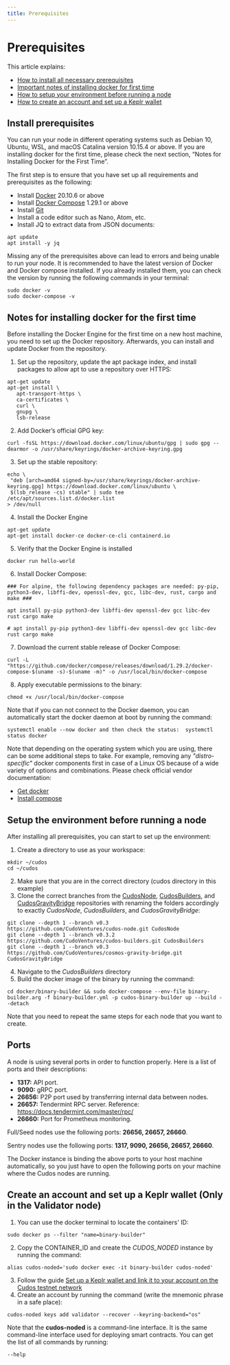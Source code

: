 ```yaml
---
title: Prerequisites
---
```


# ﻿Prerequisites

This article explains:
* [How to install all necessary prerequisites](/build/prerequisites.html#install-prerequisites)
* [Important notes of installing docker for first time](/build/prerequisites.html#notes-for-installing-docker-for-the-first-time)
* [How to setup your environment before running a node](/build/prerequisites.html#setup-the-environment-before-running-a-node)
* [How to create an account and set up a Keplr wallet](/build/prerequisites.html#create-an-account-and-set-up-a-keplr-wallet)

## Install prerequisites

You can run your node in different operating systems such as Debian 10, Ubuntu, WSL, and macOS Catalina version 10.15.4 or above. If you are installing docker for the first time, please check the next section, “Notes for Installing Docker for the First Time”.

The first step is to ensure that you have set up all requirements and prerequisites as the following:

- Install [Docker](https://docs.docker.com/engine/install/) 20.10.6 or above
- Install [Docker Compose](https://docs.docker.com/compose/install/) 1.29.1 or above
- Install [Git](https://github.com/git-guides/install-git)
- Install a code editor such as Nano, Atom, etc.
- Install JQ to extract data from JSON documents:
```
apt update
apt install -y jq
```

Missing any of the prerequisites above can lead to errors and being unable to run your node. It is recommended to have the latest version of Docker and Docker compose installed. If you already installed them, you can check the version by running the following commands in your terminal:
```
sudo docker -v
sudo docker-compose -v
```

## Notes for installing docker for the first time

Before installing the Docker Engine for the first time on a new host machine, you need to set up the Docker repository. Afterwards, you can install and update Docker from the repository.

1. Set up the repository, update the apt package index, and install packages to allow apt to use a repository over HTTPS:
```
apt-get update
apt-get install \
   apt-transport-https \
   ca-certificates \
   curl \
   gnupg \
   lsb-release
```
2. Add Docker’s official GPG key:
```
curl -fsSL https://download.docker.com/linux/ubuntu/gpg | sudo gpg --dearmor -o /usr/share/keyrings/docker-archive-keyring.gpg
```
3. Set up the stable repository:
```
echo \
 "deb [arch=amd64 signed-by=/usr/share/keyrings/docker-archive-keyring.gpg] https://download.docker.com/linux/ubuntu \
 $(lsb_release -cs) stable" | sudo tee /etc/apt/sources.list.d/docker.list
> /dev/null
```
4. Install the Docker Engine
```
apt-get update
apt-get install docker-ce docker-ce-cli containerd.io
```
5. Verify that the Docker Engine is installed
```
docker run hello-world
```
6. Install Docker Compose:
```
### For alpine, the following dependency packages are needed: py-pip, python3-dev, libffi-dev, openssl-dev, gcc, libc-dev, rust, cargo and make ###

apt install py-pip python3-dev libffi-dev openssl-dev gcc libc-dev rust cargo make

# apt install py-pip python3-dev libffi-dev openssl-dev gcc libc-dev rust cargo make
```
7. Download the current stable release of Docker Compose:
```
curl -L "https://github.com/docker/compose/releases/download/1.29.2/docker-compose-$(uname -s)-$(uname -m)" -o /usr/local/bin/docker-compose
```
8. Apply executable permissions to the binary:
```
chmod +x /usr/local/bin/docker-compose
```

Note that if you can not connect to the Docker daemon, you can automatically start the docker daemon at boot by running the command:
```
systemctl enable --now docker and then check the status:  systemctl status docker
```

Note that depending on the operating system which you are using, there can be some additional steps to take. For example, removing any *"distro-specific"* docker components first in case of a Linux OS because of a wide variety of options and combinations. Please check official vendor documentation:
* [Get docker](https://docs.docker.com/get-docker/)
* [Install compose](https://docs.docker.com/compose/install/)

## Setup the environment before running a node

After installing all prerequisites, you can start to set up the environment:
1. Create a directory to use as your workspace:
```
mkdir ~/cudos
cd ~/cudos
```
2. Make sure that you are in the correct directory (cudos directory in this example)
3. Clone the correct branches from the [CudosNode](https://github.com/CudoVentures/cudos-node), [CudosBuilders](https://github.com/CudoVentures/cudos-builders), and [CudosGravityBridge](https://github.com/CudoVentures/cosmos-gravity-bridge) repositories with renaming the folders accordingly to exactly _CudosNode_, _CudosBuilders_, and _CudosGravityBridge_:
```
git clone --depth 1 --branch v0.3 https://github.com/CudoVentures/cudos-node.git CudosNode
git clone --depth 1 --branch v0.3.2  https://github.com/CudoVentures/cudos-builders.git CudosBuilders
git clone --depth 1 --branch v0.3 https://github.com/CudoVentures/cosmos-gravity-bridge.git CudosGravityBridge
```
4. Navigate to the _CudosBuilders_ directory
5. Build the docker image of the binary by running the command:
```
cd docker/binary-builder && sudo docker-compose --env-file binary-builder.arg -f binary-builder.yml -p cudos-binary-builder up --build --detach
```

Note that you need to repeat the same steps for each node that you want to create.

## Ports

A node is using several ports in order to function properly.
Here is a list of ports and their descriptions:

- **1317:** API port.
- **9090:** gRPC port.
- **26656:** P2P port used by transferring internal data between nodes.
- **26657:** Tendermint RPC server. Reference: <a href="https://docs.tendermint.com/master/rpc/">https://docs.tendermint.com/master/rpc/</a>
- **26660:** Port for Prometheus monitoring.

Full/Seed nodes use the following ports: **26656, 26657, 26660**.

Sentry nodes use the following ports: **1317, 9090, 26656, 26657, 26660**.

The Docker instance is binding the above ports to your host machine automatically, so you just have to open the following ports on your machine where the Cudos nodes are running.

## Create an account and set up a Keplr wallet (Only in the Validator node)

1. You can use the docker terminal to locate the containers' ID:
```
sudo docker ps --filter "name=binary-builder"
```
2. Copy the CONTAINER_ID and create the _CUDOS_NODED_ instance by running the command:
```
alias cudos-noded='sudo docker exec -it binary-builder cudos-noded'
```
3. Follow the guide [Set up a Keplr wallet and link it to your account on the Cudos testnet network](/build/account-setup.html#installing-keplr)
4. Create an account by running the command (write the mnemonic phrase in a safe place):
```
cudos-noded keys add validator --recover --keyring-backend="os"
```

Note that the **cudos-noded** is a command-line interface. It is the same command-line interface used for deploying smart contracts. You can get the list of all commands by running:
```
--help
```
